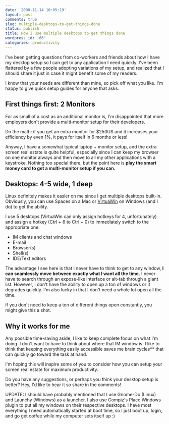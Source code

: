 ```yaml
---
date: '2008-11-14 10:05:19'
layout: post
comments: true
slug: multiple-desktops-to-get-things-done
status: publish
title: How I use multiple desktops to get things done
wordpress_id: '66'
categories: productivity
---
```


I've been getting questions from co-workers and friends about how I have my desktop setup so I can get to any application I need quickly. I've been flattered by a few people adopting variations of my setup, and realized that I should share it just in case it might benefit some of my readers.

I know that your needs are different than mine, so pick off what you like. I'm happy to give quick setup guides for anyone that asks. 

## First things first: 2 Monitors

For as small of a cost as an additional monitor is, I'm disappointed that more employers don't provide a multi-monitor setup for their developers.

Do the math: if you get an extra monitor for $250US and it increases your efficiency by even 1%, it pays for itself in 6 months or less!

Anyway, I have a somewhat typical laptop + monitor setup, and the extra screen real estate is quite helpful, especially since I can keep my browser on one monitor always and then move to all my other applications with a keystroke. Nothing too special there, but the point here is **play the smart money card to get a multi-monitor setup if you can.**

## Desktops: 4-5 wide, 1 deep

Linux definitely makes it easier on me since I get multiple desktops built-in. Obviously, you can use Spaces on a Mac or [VirtuaWin](http://virtuawin.sourceforge.net/downloads.php) on Windows (and I do) to get the ability. 

I use 5 desktops (VirtuaWin can only assign hotkeys for 4, unfortunately) and assign a hotkey (Ctrl + 6 to Ctrl + 0) to immediately switch to the appropriate one:

  * IM clients and chat windows
  * E-mail
  * Browser(s)
  * Shell(s)
  * IDE/Text editors

The advantage I see here is that I never have to think to get to any window, **I can seamlessly move between exactly what I want all the time.** I never have to search through an expose-like interface or alt-tab through a giant list. However, I don't have the ability to open up a ton of windows or it degrades quickly. I'm also lucky in that I don't need a whole lot open all the time. 

If you don't need to keep a ton of different things open constantly, you might give this a shot.

## Why it works for me

Any possible time-saving aside, I like to keep complete focus on what I'm doing. I don't want to have to think about where that IM window is. I like to think that keeping everything easily accessible saves me brain cycles** that can quickly go toward the task at hand.

I'm hoping this will inspire some of you to consider how you can setup your screen real estate for maximum productivity. 

Do you have any suggestions, or perhaps you think your desktop setup is better? Hey, I'd like to hear it so share in the comments!

UPDATE: I should have probably mentioned that I use Gnome-Do (Linux) and Launchy (Windows) as a launcher. I also use Compiz's Place Windows plugin to put all my windows on their respective desktops. I have most everything I need automatically started at boot time, so I just boot up, login, and go get coffee while my computer sets itself up :)
